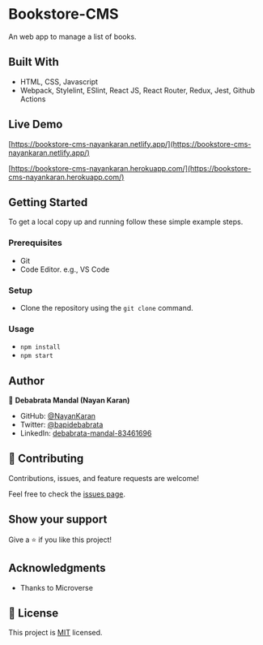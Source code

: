 # Bookstore-CMS
An web app to manage a list of books.

## Built With

- HTML, CSS, Javascript
- Webpack, Stylelint, ESlint, React JS, React Router, Redux, Jest, Github Actions

## Live Demo

[https://bookstore-cms-nayankaran.netlify.app/](https://bookstore-cms-nayankaran.netlify.app/)

[https://bookstore-cms-nayankaran.herokuapp.com/](https://bookstore-cms-nayankaran.herokuapp.com/)

## Getting Started

To get a local copy up and running follow these simple example steps.

### Prerequisites

- Git
- Code Editor. e.g., VS Code

### Setup

- Clone the repository using the `git clone` command.

### Usage

- `npm install`
- `npm start`

## Author

👤 **Debabrata Mandal (Nayan Karan)**

- GitHub: [@NayanKaran](https://github.com/NayanKaran)
- Twitter: [@bapidebabrata](https://twitter.com/bapidebabrata)
- LinkedIn: [debabrata-mandal-83461696](https://www.linkedin.com/in/debabrata-mandal-83461696/)

## 🤝 Contributing

Contributions, issues, and feature requests are welcome!

Feel free to check the [issues page](../../issues/).

## Show your support

Give a ⭐️ if you like this project!

## Acknowledgments

- Thanks to Microverse

## 📝 License

This project is [MIT](./LICENSE) licensed.
